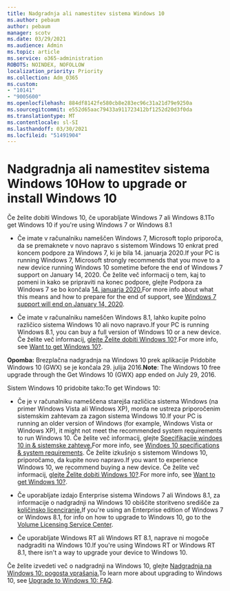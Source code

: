 ```yaml
---
title: Nadgradnja ali namestitev sistema Windows 10
ms.author: pebaum
author: pebaum
manager: scotv
ms.date: 03/29/2021
ms.audience: Admin
ms.topic: article
ms.service: o365-administration
ROBOTS: NOINDEX, NOFOLLOW
localization_priority: Priority
ms.collection: Adm_O365
ms.custom:
- "10141"
- "9005600"
ms.openlocfilehash: 884df8142fe580cb8e283ec96c31a21d79e9250a
ms.sourcegitcommit: e552d65aac79433a911723412bf1252d20d3f0da
ms.translationtype: MT
ms.contentlocale: sl-SI
ms.lasthandoff: 03/30/2021
ms.locfileid: "51491904"
---
```

# <a name="how-to-upgrade-or-install-windows-10"></a><span data-ttu-id="be001-102">Nadgradnja ali namestitev sistema Windows 10</span><span class="sxs-lookup"><span data-stu-id="be001-102">How to upgrade or install Windows 10</span></span>

<span data-ttu-id="be001-103">Če želite dobiti Windows 10, če uporabljate Windows 7 ali Windows 8.1</span><span class="sxs-lookup"><span data-stu-id="be001-103">To get Windows 10 if you're using Windows 7 or Windows 8.1</span></span>

- <span data-ttu-id="be001-104">Če imate v računalniku nameščen Windows 7, Microsoft toplo priporoča, da se premaknete v novo napravo s sistemom Windows 10 enkrat pred koncem podpore za Windows 7, ki je bila 14. januarja 2020.</span><span class="sxs-lookup"><span data-stu-id="be001-104">If your PC is running Windows 7, Microsoft strongly recommends that you move to a new device running Windows 10 sometime before the end of Windows 7 support on January 14, 2020.</span></span> <span data-ttu-id="be001-105">Če želite več informacij o tem, kaj to pomeni in kako se pripraviti na konec podpore, glejte Podpora za Windows 7 se bo končala [14. januarja 2020.](https://support.microsoft.com/help/4057281/)</span><span class="sxs-lookup"><span data-stu-id="be001-105">For more info about what this means and how to prepare for the end of support, see [Windows 7 support will end on January 14, 2020](https://support.microsoft.com/help/4057281/).</span></span>

- <span data-ttu-id="be001-106">Če imate v računalniku nameščen Windows 8.1, lahko kupite polno različico sistema Windows 10 ali novo napravo.</span><span class="sxs-lookup"><span data-stu-id="be001-106">If your PC is running Windows 8.1, you can buy a full version of Windows 10 or a new device.</span></span> <span data-ttu-id="be001-107">Če želite več informacij, [glejte Želite dobiti Windows 10?](https://www.microsoft.com/windows/get-windows-10).</span><span class="sxs-lookup"><span data-stu-id="be001-107">For more info, see [Want to get Windows 10?](https://www.microsoft.com/windows/get-windows-10).</span></span>

<span data-ttu-id="be001-108">**Opomba:** Brezplačna nadgradnja na Windows 10 prek aplikacije Pridobite Windows 10 (GWX) se je končala 29. julija 2016.</span><span class="sxs-lookup"><span data-stu-id="be001-108">**Note**: The Windows 10 free upgrade through the Get Windows 10 (GWX) app ended on July 29, 2016.</span></span>

<span data-ttu-id="be001-109">Sistem Windows 10 pridobite tako:</span><span class="sxs-lookup"><span data-stu-id="be001-109">To get Windows 10:</span></span> 

- <span data-ttu-id="be001-110">Če je v računalniku nameščena starejša različica sistema Windows (na primer Windows Vista ali Windows XP), morda ne ustreza priporočenim sistemskim zahtevam za zagon sistema Windows 10.</span><span class="sxs-lookup"><span data-stu-id="be001-110">If your PC is running an older version of Windows (for example, Windows Vista or Windows XP), it might not meet the recommended system requirements to run Windows 10.</span></span> <span data-ttu-id="be001-111">Če želite več informacij, glejte [Specifikacije windoes 10 in & sistemske zahteve.](https://www.microsoft.com/windows/windows-10-specifications)</span><span class="sxs-lookup"><span data-stu-id="be001-111">For more info, see [Windoes 10 specifications & system requirements](https://www.microsoft.com/windows/windows-10-specifications).</span></span> <span data-ttu-id="be001-112">Če želite izkušnjo s sistemom Windows 10, priporočamo, da kupite novo napravo.</span><span class="sxs-lookup"><span data-stu-id="be001-112">If you want to experience Windows 10, we recommend buying a new device.</span></span> <span data-ttu-id="be001-113">Če želite več informacij, [glejte Želite dobiti Windows 10?](https://www.microsoft.com/windows/get-windows-10).</span><span class="sxs-lookup"><span data-stu-id="be001-113">For more info, see [Want to get Windows 10?](https://www.microsoft.com/windows/get-windows-10).</span></span>

- <span data-ttu-id="be001-114">Če uporabljate izdajo Enterprise sistema Windows 7 ali Windows 8.1, za informacije o nadgradnji na Windows 10 obiščite storitveno središče za [količinsko licenciranje.](https://www.microsoft.com/licensing/servicecenter/default.aspx)</span><span class="sxs-lookup"><span data-stu-id="be001-114">If you're using an Enterprise edition of Windows 7 or Windows 8.1, for info on how to upgrade to Windows 10, go to the [Volume Licensing Service Center](https://www.microsoft.com/licensing/servicecenter/default.aspx).</span></span>

- <span data-ttu-id="be001-115">Če uporabljate Windows RT ali Windows RT 8.1, naprave ni mogoče nadgraditi na Windows 10.</span><span class="sxs-lookup"><span data-stu-id="be001-115">If you're using Windows RT or Windows RT 8.1, there isn't a way to upgrade your device to Windows 10.</span></span>

<span data-ttu-id="be001-116">Če želite izvedeti več o nadgradnji na Windows 10, glejte [Nadgradnja na Windows 10: pogosta vprašanja.](https://support.microsoft.com/windows/upgrade-to-windows-10-faq-cce52341-7943-594e-72ce-e1cf00382445)</span><span class="sxs-lookup"><span data-stu-id="be001-116">To learn more about upgrading to Windows 10, see [Upgrade to Windows 10: FAQ](https://support.microsoft.com/windows/upgrade-to-windows-10-faq-cce52341-7943-594e-72ce-e1cf00382445).</span></span>
